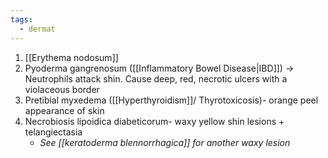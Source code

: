 ```yaml
---
tags:
  - dermat
---
```

1. [[Erythema nodosum]]
2. Pyoderma gangrenosum ([[Inflammatory Bowel Disease|IBD]]) -> Neutrophils attack shin. Cause deep, red, necrotic ulcers with a violaceous border
3. Pretibial myxedema ([[Hyperthyroidism]]/ Thyrotoxicosis)- orange peel appearance of skin
4. Necrobiosis lipoidica diabeticorum- waxy yellow shin lesions + telangiectasia 
	- *See [[keratoderma blennorrhagica]] for another waxy lesion*